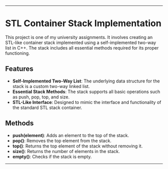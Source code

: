
---

# STL Container Stack Implementation

This project is one of my university assignments. It involves creating an STL-like container stack implemented using a self-implemented two-way list in C++. The stack includes all essential methods required for its proper functioning.

## Features

- **Self-Implemented Two-Way List**: The underlying data structure for the stack is a custom two-way linked list.
- **Essential Stack Methods**: The stack supports all basic operations such as push, pop, top, and size.
- **STL-Like Interface**: Designed to mimic the interface and functionality of the standard STL stack container.

## Methods

- **push(element)**: Adds an element to the top of the stack.
- **pop()**: Removes the top element from the stack.
- **top()**: Returns the top element of the stack without removing it.
- **size()**: Returns the number of elements in the stack.
- **empty()**: Checks if the stack is empty.


---
